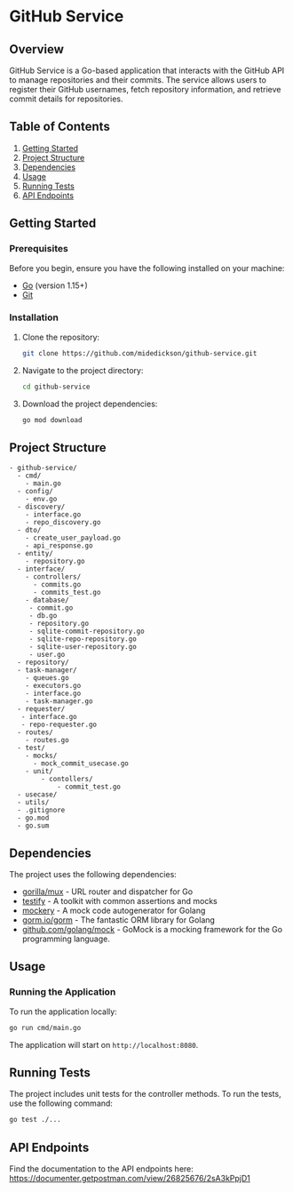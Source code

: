 # GitHub Service

## Overview

GitHub Service is a Go-based application that interacts with the GitHub API to manage repositories and their commits. The service allows users to register their GitHub usernames, fetch repository information, and retrieve commit details for repositories.

## Table of Contents

1. [Getting Started](#getting-started)
2. [Project Structure](#project-structure)
3. [Dependencies](#dependencies)
4. [Usage](#usage)
5. [Running Tests](#running-tests)
6. [API Endpoints](#api-endpoints)

## Getting Started

### Prerequisites

Before you begin, ensure you have the following installed on your machine:

- [Go](https://golang.org/doc/install) (version 1.15+)
- [Git](https://git-scm.com/book/en/v2/Getting-Started-Installing-Git)

### Installation

1. Clone the repository:

   ```sh
   git clone https://github.com/midedickson/github-service.git
   ```

2. Navigate to the project directory:

   ```sh
   cd github-service
   ```

3. Download the project dependencies:

   ```sh
   go mod download
   ```

## Project Structure

```
- github-service/
  - cmd/
    - main.go
  - config/
    - env.go
  - discovery/
    - interface.go
    - repo_discovery.go
  - dto/
    - create_user_payload.go
    - api_response.go
  - entity/
    - repository.go
  - interface/
    - controllers/
      - commits.go
      - commits_test.go
    - database/
     - commit.go
     - db.go
     - repository.go
     - sqlite-commit-repository.go
     - sqlite-repo-repository.go
     - sqlite-user-repository.go
     - user.go
  - repository/
  - task-manager/
    - queues.go
    - executors.go
    - interface.go
    - task-manager.go
  - requester/
   - interface.go
   - repo-requester.go
  - routes/
    - routes.go
  - test/
    - mocks/
      - mock_commit_usecase.go
    - unit/
        - contollers/
            - commit_test.go
  - usecase/
  - utils/
  - .gitignore
  - go.mod
  - go.sum

```

## Dependencies

The project uses the following dependencies:

- [gorilla/mux](https://github.com/gorilla/mux) - URL router and dispatcher for Go
- [testify](https://github.com/stretchr/testify) - A toolkit with common assertions and mocks
- [mockery](https://github.com/vektra/mockery) - A mock code autogenerator for Golang
- [gorm.io/gorm](https://gorm.io/) - The fantastic ORM library for Golang
- [github.com/golang/mock](https://github.com/golang/mock) - GoMock is a mocking framework for the Go programming language.

## Usage

### Running the Application

To run the application locally:

```sh
go run cmd/main.go
```

The application will start on `http://localhost:8080`.

## Running Tests

The project includes unit tests for the controller methods. To run the tests, use the following command:

```sh
go test ./...
```

## API Endpoints

Find the documentation to the API endpoints here: https://documenter.getpostman.com/view/26825676/2sA3kPpjD1
